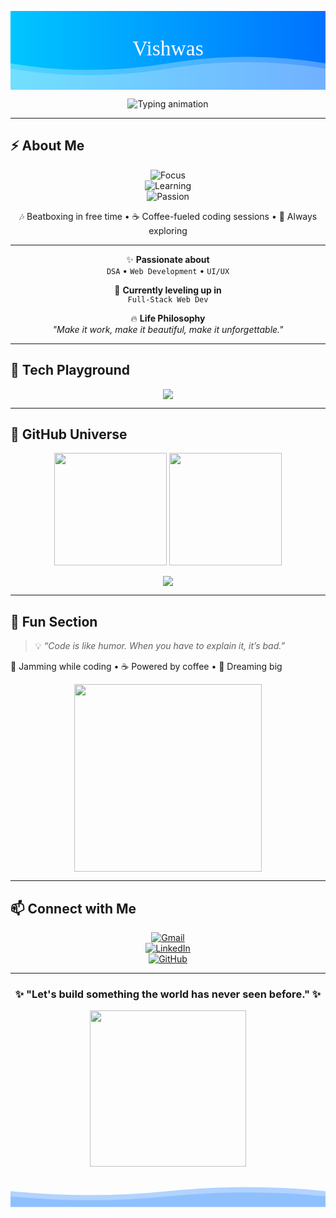 <p align="center">
  <svg viewBox="0 0 1200 300" xmlns="http://www.w3.org/2000/svg" preserveAspectRatio="none">
    <defs>
      <linearGradient id="gradient" x1="0" x2="1" y1="0" y2="0">
        <stop offset="0%" stop-color="#00c6ff"/>
        <stop offset="100%" stop-color="#0072ff"/>
      </linearGradient>
    </defs>
    <rect width="1200" height="300" fill="url(#gradient)"/>
    <text x="50%" y="50%" dominant-baseline="middle" text-anchor="middle" 
          font-size="80" font-family="Verdana" fill="white">
      Vishwas
    </text>
    <path d="M0 200 Q300 250 600 200 T1200 200 V300 H0 Z" fill="rgba(255,255,255,0.3)">
      <animate attributeName="d" dur="6s" repeatCount="indefinite"
        values="
          M0 200 Q300 250 600 200 T1200 200 V300 H0 Z;
          M0 180 Q300 230 600 180 T1200 180 V300 H0 Z;
          M0 200 Q300 250 600 200 T1200 200 V300 H0 Z" />
    </path>
    <path d="M0 220 Q300 270 600 220 T1200 220 V300 H0 Z" fill="rgba(255,255,255,0.2)">
      <animate attributeName="d" dur="8s" repeatCount="indefinite"
        values="
          M0 220 Q300 270 600 220 T1200 220 V300 H0 Z;
          M0 200 Q300 250 600 200 T1200 200 V300 H0 Z;
          M0 220 Q300 270 600 220 T1200 220 V300 H0 Z" />
    </path>
  </svg>
</p>


<p align="center">
  <img src="https://readme-typing-svg.herokuapp.com?font=Fira+Code&size=24&pause=1000&color=F72585&center=true&vCenter=true&width=700&lines=🚀+Web+Developer+in+the+Making;💡+DSA+Explorer;🎨+UI+%26+UX+Dreamer;🔥+Always+Learning%2C+Always+Building" alt="Typing animation" />
</p>

---

## ⚡ About Me  

<div align="center">

![Focus](https://img.shields.io/badge/Focus-DSA-blueviolet?style=for-the-badge&logo=codeforces)  
![Learning](https://img.shields.io/badge/Learning-Web%20Development-ff69b4?style=for-the-badge&logo=react)  
![Passion](https://img.shields.io/badge/Passion-UI%20%26%20UX-yellow?style=for-the-badge&logo=figma)  

🎶 Beatboxing in free time • ☕ Coffee-fueled coding sessions • 🌌 Always exploring  

---

✨ **Passionate about**  
`DSA` • `Web Development` • `UI/UX`  

🌱 **Currently leveling up in**  
`Full-Stack Web Dev`  

🔥 **Life Philosophy**  
*"Make it work, make it beautiful, make it unforgettable."*  

</div>

---

## 🎨 Tech Playground  

<p align="center">
  <img src="https://skillicons.dev/icons?i=html,css,js,react,nodejs,cpp,figma,git,github,vscode&theme=light" />
</p>

---

## 🚀 GitHub Universe  

<p align="center">
  <img src="https://github-readme-stats.vercel.app/api?username=VishwaS-01-T&show_icons=true&theme=tokyonight&hide_border=true" height="180px"/>
  <img src="https://github-readme-streak-stats.herokuapp.com/?user=VishwaS-01-T&theme=tokyonight&hide_border=true" height="180px"/>
</p>

<p align="center">
  <img src="https://github-readme-activity-graph.vercel.app/graph?username=VishwaS-01-T&theme=tokyo-night&hide_border=true&area=true" />
</p>

---

## 🎯 Fun Section  

> 💡 *“Code is like humor. When you have to explain it, it’s bad.”*  

🎵 Jamming while coding • ☕ Powered by coffee • 🚀 Dreaming big  

<p align="center">
  <img src="https://media.giphy.com/media/26AHONQ79FdWZhAI0/giphy.gif" width="300"/>  
</p>

---

## 📫 Connect with Me  

<div align="center">

[![Gmail](https://img.shields.io/badge/-Gmail-D14836?style=for-the-badge&logo=gmail&logoColor=white)](mailto:vishwasdeepsingh1234@gmail.com)  
[![LinkedIn](https://img.shields.io/badge/-LinkedIn-0077B5?style=for-the-badge&logo=linkedin&logoColor=white)](https://linkedin.com)  
[![GitHub](https://img.shields.io/badge/-GitHub-181717?style=for-the-badge&logo=github&logoColor=white)](https://github.com/VishwaS-01-T)

</div>

---

<h3 align="center">✨ "Let's build something the world has never seen before." ✨</h3>

<p align="center">
  <img src="https://media.giphy.com/media/WoWm8YzFQJg5i/giphy.gif" width="250"/>
</p>

<p align="center">
  <svg viewBox="0 0 1200 120" xmlns="http://www.w3.org/2000/svg" preserveAspectRatio="none">
    <path d="M0 60 Q300 90 600 60 T1200 60 V120 H0 Z" fill="rgba(0, 114, 255, 0.3)">
      <animate attributeName="d" dur="6s" repeatCount="indefinite"
        values="
          M0 60 Q300 90 600 60 T1200 60 V120 H0 Z;
          M0 50 Q300 80 600 50 T1200 50 V120 H0 Z;
          M0 60 Q300 90 600 60 T1200 60 V120 H0 Z" />
    </path>
    <path d="M0 80 Q300 110 600 80 T1200 80 V120 H0 Z" fill="rgba(0, 114, 255, 0.2)">
      <animate attributeName="d" dur="8s" repeatCount="indefinite"
        values="
          M0 80 Q300 110 600 80 T1200 80 V120 H0 Z;
          M0 70 Q300 100 600 70 T1200 70 V120 H0 Z;
          M0 80 Q300 110 600 80 T1200 80 V120 H0 Z" />
    </path>
  </svg>
</p>

